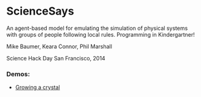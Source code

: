 ScienceSays
===========

An agent-based model for emulating the simulation of physical systems with groups of people following local rules. Programming in Kindergartner! 

Mike Baumer, Keara Connor, Phil Marshall

Science Hack Day San Francisco, 2014

### Demos:

* [Growing a crystal](http://nbviewer.ipython.org/github/drphilmarshall/ScienceSays/blob/master/Crystal.ipynb)
